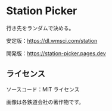 # Station Picker

行き先をランダムで決める。

安定版：https://dl.wmsci.com/station

開発版：https://station-picker.pages.dev

## ライセンス

ソースコード：MIT ライセンス

画像は各鉄道会社の著作物です。
